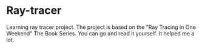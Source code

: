 # Ray-tracer
Learning ray tracer project. 
The project is based on the "Ray Tracing in One Weekend" The Book Series.
You can go and read it yourself. It helped me a lot.
